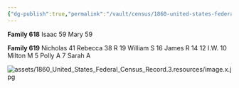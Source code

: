 ```yaml
---
{"dg-publish":true,"permalink":"/vault/census/1860-united-states-federal-census-record-3/","tags":["Nicholas-Hawkins","Rebecca-Wiseman","Isaac-Wiseman","Mary-Neal"]}
---
```


**Family 618**
Isaac          59
Mary          59

**Family 619**
Nicholas     41
Rebecca     38
R                19
William S   16
James R     14
          12
I.W.             10
Milton M     5
Polly A         7
Sarah A

![assets/1860_United_States_Federal_Census_Record.3.resources/image.x.jpg](/img/user/assets/1860_United_States_Federal_Census_Record.3.resources/image.x.jpg)
